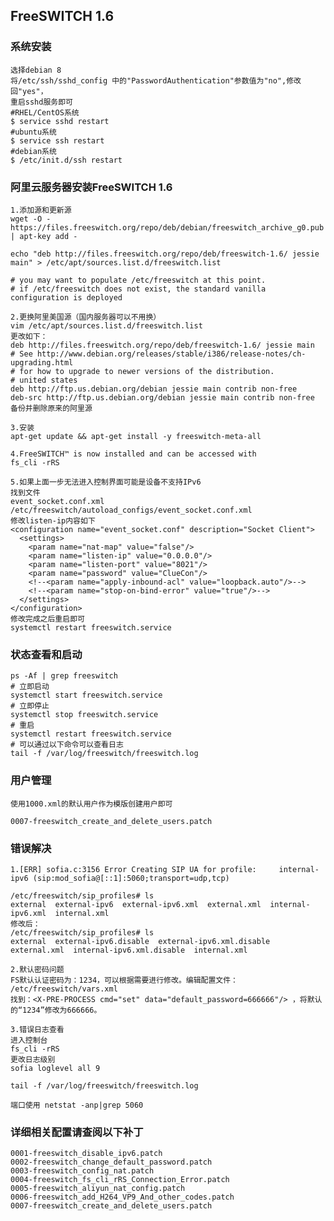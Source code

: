 ## FreeSWITCH 1.6
### 系统安装
	选择debian 8
	将/etc/ssh/sshd_config 中的"PasswordAuthentication"参数值为"no",修改回"yes"，
	重启sshd服务即可
	#RHEL/CentOS系统
	$ service sshd restart
	#ubuntu系统
	$ service ssh restart
	#debian系统
	$ /etc/init.d/ssh restart
	
### 阿里云服务器安装FreeSWITCH 1.6
	1.添加源和更新源
	wget -O - https://files.freeswitch.org/repo/deb/debian/freeswitch_archive_g0.pub | apt-key add -
 
	echo "deb http://files.freeswitch.org/repo/deb/freeswitch-1.6/ jessie main" > /etc/apt/sources.list.d/freeswitch.list
 
	# you may want to populate /etc/freeswitch at this point.
	# if /etc/freeswitch does not exist, the standard vanilla configuration is deployed
	
	2.更换阿里美国源（国内服务器可以不用换）
	vim /etc/apt/sources.list.d/freeswitch.list
	更改如下：
	deb http://files.freeswitch.org/repo/deb/freeswitch-1.6/ jessie main
	# See http://www.debian.org/releases/stable/i386/release-notes/ch-upgrading.html
	# for how to upgrade to newer versions of the distribution.
	# united states
	deb http://ftp.us.debian.org/debian jessie main contrib non-free
	deb-src http://ftp.us.debian.org/debian jessie main contrib non-free
	备份并删除原来的阿里源
	
	3.安装
	apt-get update && apt-get install -y freeswitch-meta-all
	
	4.FreeSWITCH™ is now installed and can be accessed with
	fs_cli -rRS
	
	5.如果上面一步无法进入控制界面可能是设备不支持IPv6
	找到文件
	event_socket.conf.xml
	/etc/freeswitch/autoload_configs/event_socket.conf.xml
	修改listen-ip内容如下
	<configuration name="event_socket.conf" description="Socket Client">
	  <settings>
	    <param name="nat-map" value="false"/>
	    <param name="listen-ip" value="0.0.0.0"/>
	    <param name="listen-port" value="8021"/>
	    <param name="password" value="ClueCon"/>
	    <!--<param name="apply-inbound-acl" value="loopback.auto"/>-->
	    <!--<param name="stop-on-bind-error" value="true"/>-->
	  </settings>
	</configuration>
	修改完成之后重启即可
	systemctl restart freeswitch.service
	
### 状态查看和启动
	ps -Af | grep freeswitch
	# 立即启动
	systemctl start freeswitch.service
	# 立即停止
	systemctl stop freeswitch.service
	# 重启
	systemctl restart freeswitch.service
	# 可以通过以下命令可以查看日志
	tail -f /var/log/freeswitch/freeswitch.log

### 用户管理
	使用1000.xml的默认用户作为模版创建用户即可
	
	0007-freeswitch_create_and_delete_users.patch


### 错误解决
	1.[ERR] sofia.c:3156 Error Creating SIP UA for profile: 	internal-ipv6 (sip:mod_sofia@[::1]:5060;transport=udp,tcp)

	/etc/freeswitch/sip_profiles# ls
	external  external-ipv6  external-ipv6.xml  external.xml  internal-ipv6.xml  internal.xml
	修改后：
	/etc/freeswitch/sip_profiles# ls
	external  external-ipv6.disable  external-ipv6.xml.disable  external.xml  internal-ipv6.xml.disable  internal.xml
	
	2.默认密码问题
	FS默认认证密码为：1234，可以根据需要进行修改。编辑配置文件：
	/etc/freeswitch/vars.xml
	找到：<X-PRE-PROCESS cmd="set" data="default_password=666666"/> ，将默认的“1234”修改为666666。
	
	3.错误日志查看
	进入控制台
	fs_cli -rRS
	更改日志级别
	sofia loglevel all 9
	
	tail -f /var/log/freeswitch/freeswitch.log
	
	端口使用 netstat -anp|grep 5060
	
### 详细相关配置请查阅以下补丁
	0001-freeswitch_disable_ipv6.patch
	0002-freeswitch_change_default_password.patch
	0003-freeswitch_config_nat.patch
	0004-freeswitch_fs_cli_rRS_Connection_Error.patch
	0005-freeswitch_aliyun_nat_config.patch
	0006-freeswitch_add_H264_VP9_And_other_codes.patch
	0007-freeswitch_create_and_delete_users.patch

